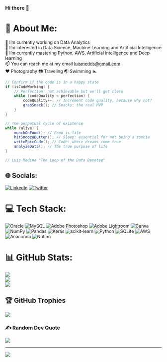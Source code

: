 ### Hi there 👋

# 💫 About Me:
🔭 I’m currently working on Data Analytics<br>👀 I’m interested in Data Science, Machine Learning and Artificial Intelligence<br>🌱 I’m currently mastering Python, AWS, Artificial intelligence and Deep learning<br>📫 You can reach me at my email luismedds@gmail.com<br>❤️ Photography 📷 Traveling 🌏 Swimming 🏊<br>

```java
// Confirm if the code is in a happy state
if (isCodeWorking) {
    // Perfection: not achievable but we'll get close
    while (codeQuality < perfection) {
        codeQuality++; // Increment code quality, because why not?
        grabSnack(); // Snacks: the real MVP
    }
}

// The perpetual cycle of existence
while (alive) {
    munchOnFood(); // Food is life
    hitSnoozeButton(); // Sleep: essential for not being a zombie
    writeEpicCode(); // Code: where dreams come true
    analyzeData(); // The true purpose of life
}

// Luis Medina "The Loop of the Data Devotee"
```


## 🌐 Socials:
[![LinkedIn](https://img.shields.io/badge/LinkedIn-%230077B5.svg?logo=linkedin&logoColor=white)](https://linkedin.com/in/luismedalf/) [![Twitter](https://img.shields.io/badge/Twitter-%231DA1F2.svg?logo=Twitter&logoColor=white)](https://twitter.com/luismedn) 

# 💻 Tech Stack:
![Oracle](https://img.shields.io/badge/Oracle-F80000?style=plastic&logo=oracle&logoColor=white) ![MySQL](https://img.shields.io/badge/mysql-%2300f.svg?style=plastic&logo=mysql&logoColor=white) ![Adobe Photoshop](https://img.shields.io/badge/adobephotoshop-%2331A8FF.svg?style=plastic&logo=adobephotoshop&logoColor=white) ![Adobe Lightroom](https://img.shields.io/badge/Adobe%20Lightroom-31A8FF.svg?style=plastic&logo=Adobe%20Lightroom&logoColor=white) ![Canva](https://img.shields.io/badge/Canva-%2300C4CC.svg?style=plastic&logo=Canva&logoColor=white) 
![NumPy](https://img.shields.io/badge/numpy-%23013243.svg?style=plastic&logo=numpy&logoColor=white) ![Pandas](https://img.shields.io/badge/pandas-%23150458.svg?style=plastic&logo=pandas&logoColor=white) ![Keras](https://img.shields.io/badge/Keras-%23D00000.svg?style=plastic&logo=Keras&logoColor=white) ![scikit-learn](https://img.shields.io/badge/scikit--learn-%23F7931E.svg?style=plastic&logo=scikit-learn&logoColor=white) ![Python](https://img.shields.io/badge/python-3670A0?style=plastic&logo=python&logoColor=ffdd54) ![SQLite](https://img.shields.io/badge/sqlite-%2307405e.svg?style=plastic&logo=sqlite&logoColor=white) ![AWS](https://img.shields.io/badge/AWS-%23FF9900.svg?style=plastic&logo=amazon-aws&logoColor=white) 
![Anaconda](https://img.shields.io/badge/Anaconda-%2344A833.svg?style=plastic&logo=anaconda&logoColor=white) ![Notion](https://img.shields.io/badge/Notion-%23000000.svg?style=plastic&logo=notion&logoColor=white)

# 📊 GitHub Stats:
![](https://github-readme-stats.vercel.app/api?username=luismedn&theme=midnight-purple&hide_border=false&include_all_commits=true&count_private=false)<br/>
![](https://github-readme-streak-stats.herokuapp.com/?user=luismedn&theme=midnight-purple&hide_border=false)<br/>
![](https://github-readme-stats.vercel.app/api/top-langs/?username=luismedn&theme=midnight-purple&hide_border=false&include_all_commits=true&count_private=false&layout=compact)

## 🏆 GitHub Trophies
![](https://github-profile-trophy.vercel.app/?username=luismedn&theme=darkhub&no-frame=false&no-bg=true&margin-w=4)

### ✍️ Random Dev Quote
![](https://quotes-github-readme.vercel.app/api?type=vetical&theme=tokyonight)

---
[![](https://visitcount.itsvg.in/api?id=luismedn&icon=1&color=0)](https://visitcount.itsvg.in)

